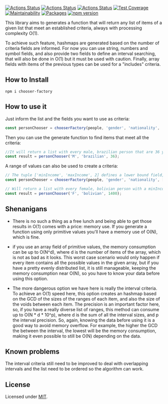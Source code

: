 [![Actions Status](https://github.com/Codibre/chooser-factory/workflows/build/badge.svg)](https://github.com/Codibre/chooser-factory/actions)
[![Actions Status](https://github.com/Codibre/chooser-factory/workflows/test/badge.svg)](https://github.com/Codibre/chooser-factory/actions)
[![Actions Status](https://github.com/Codibre/chooser-factory/workflows/lint/badge.svg)](https://github.com/Codibre/chooser-factory/actions)
[![Test Coverage](https://api.codeclimate.com/v1/badges/491cc04380c0b2e75200/test_coverage)](https://codeclimate.com/github/Codibre/chooser-factory/test_coverage)
[![Maintainability](https://api.codeclimate.com/v1/badges/491cc04380c0b2e75200/maintainability)](https://codeclimate.com/github/Codibre/chooser-factory/maintainability)
[![Packages](https://david-dm.org/Codibre/chooser-factory.svg)](https://david-dm.org/Codibre/chooser-factory)
[![npm version](https://badge.fury.io/js/chooser-factory.svg)](https://badge.fury.io/js/chooser-factory)

This library aims to generates a function that will return any list of items of a given list that meet an established criteria, always with processing complexity O(1).

To achieve such feature, hashmaps are generated based on the number of criteria fields are informed. For now you can use string, numbers and symbol fields, and also provide two fields to define an interval searching, that will also be done in O(1) but it must be used with caution. Finally, array fields with items of the previous types can be used for a "includes" criteria.

## How to Install

```
npm i chooser-factory
```

## How to use it

Just inform the list and the fields you want to use as criteria:

```ts
const personChooser = chooserFactory(people, 'gender', 'nationality', 'age');
```

Then you can use the generate function to find items that meet all the criteria:

```ts
//It will return a list with every male, brazilian person that are 36 years old on the list
const result = personChooser('M', 'brazilian', 36);
```

A range of values can also be used to create a criteria:

```ts
// The tuple ['minIncome', 'maxIncome', 2] defines a lower bound field, an upper bound field and a decimal precision to be considered
const personChooser = chooserFactory(people, 'gender', 'nationality', ['minIncome', 'maxIncome', 2]);

// Will return a list with every female, bolivian person with a minIncome lower or equal than 1400 and a maxIncome greater than 1400
const result = personChooser('F', 'bolivian', 1400);
```

## Shenanigans

* There is no such a thing as a free lunch and being able to get those results in O(1) comes with a price: memory use.
If you generate a function using only primitive values you'll have a memory use of O(N), which is fine.

* if you use an array field of primitive values, the memory consumption can be up to O(N^d), where d is the number of items of the array, which is not as bad as it looks. This worst case scenario would only happen if every item contains all the possible values in the given array, but if you have a pretty evenly distributed list, it is still manageable, keeping the memory consumption near O(N), so you have to know your data before using this option.

* The more dangerous option we have here is really the interval criteria. To achieve an O(1) speed here, this option creates an hashmap based on the GCD of the sizes of the ranges of each item, and also the size of the voids between each item. The precision is an important factor here, so, if you have a really diverse list of ranges, this method can consume up to O(N * d * 10^p), where d is the sum of all the interval sizes, and p the interval precision. So, again, knowing the data before using it is a good way to avoid memory overflow. For example, the higher the GCD the between the interval, the lowest will be the memory consumption, making it even possible to still be O(N) depending on the data.


## Known problems

The interval criteria still need to be improved to deal with overlapping intervals and the list need to be ordered so the algorithm can work.

## License

Licensed under [MIT](https://en.wikipedia.org/wiki/MIT_License).
